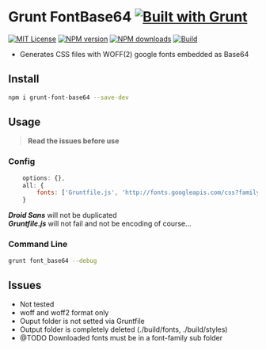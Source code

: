 # Grunt FontBase64 [![Built with Grunt][grunt-img]](http://gruntjs.com/)

[![MIT License][license-img]][license-url] [![NPM version][npm-version-img]][npm-url] [![NPM downloads][npm-downloads-img]][npm-url] [![Build][travis-img]][travis-url]

* Generates CSS files with WOFF(2) google fonts embedded as Base64

## Install

```bash
npm i grunt-font-base64 --save-dev
```

## Usage

> **Read the issues before use**

### Config
```javascript
    options: {},
    all: {
        fonts: ['Gruntfile.js', 'http://fonts.googleapis.com/css?family=Droid+Sans:700', 'http://fonts.googleapis.com/css?family=Droid+Sans', 'http://fonts.googleapis.com/css?family=Open+Sans', 'http://fonts.googleapis.com/css?family=Droid+Sans:400,700']
    }
```
***Droid Sans*** will not be duplicated<br/>
***Gruntfile.js*** will not fail and not be encoding of course...<br/>

### Command Line
```bash
grunt font_base64 --debug
```

## Issues

- Not tested
- woff and woff2 format only
- Ouput folder is not setted via Gruntfile
- Output folder is completely deleted (./build/fonts, ./build/styles)
- @TODO Downloaded fonts must be in a font-family sub folder

[grunt-img]: https://cdn.gruntjs.com/builtwith.png
[license-img]: http://img.shields.io/badge/license-MIT-blue.svg?style=flat-square
[license-url]: LICENSE-MIT

[npm-url]: https://npmjs.org/package/grunt-font-base64
[npm-version-img]: http://img.shields.io/npm/v/grunt-font-base64.svg?style=flat-square
[npm-downloads-img]: http://img.shields.io/npm/dm/grunt-font-base64.svg?style=flat-square

[coverall-url]: https://coveralls.io/r/sixertoy/grunt-font-base64
[coverall-img]: https://img.shields.io/coveralls/sixertoy/grunt-font-base64.svg?style=flat-square

[travis-url]: https://travis-ci.org/sixertoy/grunt-font-base64
[travis-img]: http://img.shields.io/travis/sixertoy/grunt-font-base64.svg?style=flat-square
